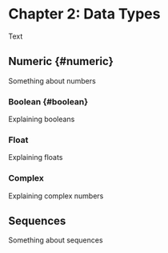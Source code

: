 # Chapter 2: Data Types

Text



## Numeric {#numeric}

Something about numbers

### Boolean {#boolean}

Explaining booleans

### Float

Explaining floats

### Complex

Explaining complex numbers



## Sequences

Something about sequences




